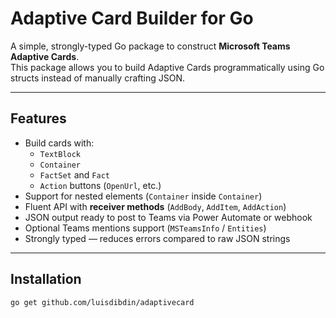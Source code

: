 # Adaptive Card Builder for Go

A simple, strongly-typed Go package to construct **Microsoft Teams Adaptive Cards**.  
This package allows you to build Adaptive Cards programmatically using Go structs instead of manually crafting JSON.

---

## Features

- Build cards with:
  - `TextBlock`
  - `Container`
  - `FactSet` and `Fact`
  - `Action` buttons (`OpenUrl`, etc.)
- Support for nested elements (`Container` inside `Container`)
- Fluent API with **receiver methods** (`AddBody`, `AddItem`, `AddAction`)
- JSON output ready to post to Teams via Power Automate or webhook
- Optional Teams mentions support (`MSTeamsInfo` / `Entities`)
- Strongly typed — reduces errors compared to raw JSON strings

---

## Installation

```bash
go get github.com/luisdibdin/adaptivecard
```
